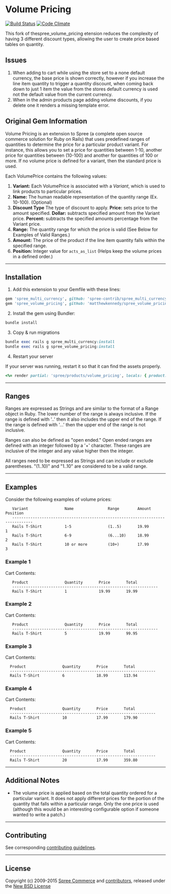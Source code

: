 # Volume Pricing

[![Build Status](https://travis-ci.org/spree-contrib/spree_volume_pricing.svg?branch=3-0-stable)](https://travis-ci.org/spree-contrib/spree_volume_pricing)
[![Code Climate](https://codeclimate.com/github/spree-contrib/spree_volume_pricing/badges/gpa.svg)](https://codeclimate.com/github/spree-contrib/spree_volume_pricing)

This fork of thespree_volume_pricing etension reduces the complexity of having 3 different discount types, allowing the user to create price based tables on quantity.

## Issues

1. When adding to cart while using the store set to a none default currency, the base price is shown correctly, however if you increase the line item quantity to trigger a quantity discount, when coming back down to just 1 item the value from the stores default currency is used not the default value from the current currency.
1. When in the admin products page adding volume discounts, if you delete one it renders a missing template error.


## Original Gem Information
Volume Pricing is an extension to Spree (a complete open source commerce solution for Ruby on Rails) that uses predefined ranges of quantities to determine the price for a particular product variant.  For instance, this allows you to set a price for quantities between 1-10, another price for quantities between (10-100) and another for quantities of 100 or more.  If no volume price is defined for a variant, then the standard price is used.

Each VolumePrice contains the following values:

1. **Variant:** Each VolumePrice is associated with a _Variant_, which is used to link products to particular prices.
1. **Name:** The human readable representation of the quantity range (Ex. 10-100).  (Optional)
1. **Discount Type** The type of discount to apply.  **Price:** sets price to the amount specified. **Dollar:** subtracts specified amount from the Variant price.  **Percent:** subtracts the specified amounts percentage from the Variant price.
1. **Range:** The quantity range for which the price is valid (See Below for Examples of Valid Ranges.)
1. **Amount:** The price of the product if the line item quantity falls within the specified range.
1. **Position:** Integer value for `acts_as_list` (Helps keep the volume prices in a defined order.)

---

## Installation

1. Add this extension to your Gemfile with these lines:

  ```ruby
  gem 'spree_multi_currency', github: 'spree-contrib/spree_multi_currency'
  gem 'spree_volume_pricing', github: 'matthewkennedy/spree_volume_pricing'
  ```

2. Install the gem using Bundler:
  ```ruby
  bundle install
  ```

3. Copy & run migrations
  ```ruby
  bundle exec rails g spree_multi_currency:install
  bundle exec rails g spree_volume_pricing:install
  ```

4. Restart your server

  If your server was running, restart it so that it can find the assets properly.


  ```ruby
  <%= render partial: 'spree/products/volume_pricing', locals: { product: @product } %>
  ```

---

## Ranges

Ranges are expressed as Strings and are similar to the format of a Range object in Ruby.  The lower number of the range is always inclusive.  If the range is defined with '..' then it also includes the upper end of the range.  If the range is defined with '...' then the upper end of the range is not inclusive.

Ranges can also be defined as "open ended."  Open ended ranges are defined with an integer followed by a '+' character.  These ranges are inclusive of the integer and any value higher then the integer.

All ranges need to be expressed as Strings and can include or exclude parentheses.  "(1..10)" and "1..10" are considered to be a valid range.

---

## Examples

Consider the following examples of volume prices:

       Variant                Name               Range        Amount         Position
       -------------------------------------------------------------------------------
       Rails T-Shirt          1-5                (1..5)       19.99          1
       Rails T-Shirt          6-9                (6...10)     18.99          2
       Rails T-Shirt          10 or more         (10+)        17.99          3

### Example 1

Cart Contents:

       Product                Quantity       Price       Total
       ----------------------------------------------------------------
       Rails T-Shirt          1              19.99       19.99

### Example 2

Cart Contents:

       Product                Quantity       Price       Total
       ----------------------------------------------------------------
       Rails T-Shirt          5              19.99       99.95

### Example 3

Cart Contents:

      Product                Quantity       Price       Total
      ----------------------------------------------------------------
      Rails T-Shirt          6              18.99       113.94

### Example 4

Cart Contents:

      Product                Quantity       Price       Total
      ----------------------------------------------------------------
      Rails T-Shirt          10             17.99       179.90

### Example 5

Cart Contents:

      Product                Quantity       Price       Total
      ----------------------------------------------------------------
      Rails T-Shirt          20             17.99       359.80

---

## Additional Notes

* The volume price is applied based on the total quantity ordered for a particular variant.  It does not apply different prices for the portion of the quantity that falls within a particular range. Only the one price is used (although this would be an interesting configurable option if someone wanted to write a patch.)

---

## Contributing

See corresponding [contributing guidelines][1].

---

## License

Copyright (c) 2009-2015 [Spree Commerce][2] and [contributors][3], released under the [New BSD License][4]

[1]: https://github.com/spree-contrib/spree_volume_pricing/blob/master/CONTRIBUTING.md
[2]: https://github.com/spree
[3]: https://github.com/spree-contrib/spree_volume_pricing/graphs/contributors
[4]: https://github.com/spree-contrib/spree_volume_pricing/blob/master/LICENSE.md
